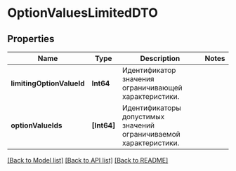 # OptionValuesLimitedDTO

## Properties
Name | Type | Description | Notes
------------ | ------------- | ------------- | -------------
**limitingOptionValueId** | **Int64** | Идентификатор значения ограничивающей характеристики. | 
**optionValueIds** | **[Int64]** | Идентификаторы допустимых значений ограничиваемой характеристики.  | 

[[Back to Model list]](../README.md#documentation-for-models) [[Back to API list]](../README.md#documentation-for-api-endpoints) [[Back to README]](../README.md)


